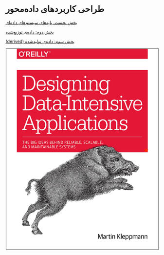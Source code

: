# طراحی کاربردهای داده‌محور

[بخش نخست. پایه‌های سیستم‌های داده‌ای](part1)

[بخش دوم: داده‌ی توزیع‌شده](part2)

[‫بخش سوم: داده‌ی تولید‌شده (derived)](part3)


![Cover](ddia.png)
